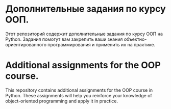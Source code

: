 # Дополнительные задания по курсу ООП.

Этот репозиторий содержит дополнительные задания по курсу ООП на Python. 
Задания помогут вам закрепить ваши знания объектно-ориентированного программирования и применить их на практике.

# Additional assignments for the OOP course.

This repository contains additional assignments for the OOP course in Python.
These assignments will help you reinforce your knowledge of object-oriented programming and apply it in practice.
